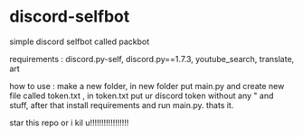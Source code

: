 # discord-selfbot
simple discord selfbot called packbot


requirements : discord.py-self, discord.py==1.7.3, youtube_search, translate, art


how to use : make a new folder, in new folder put main.py and create new file called token.txt ,  in token.txt put ur discord token  without any " and stuff, after that install requirements and run main.py.  thats it.


star this repo or i kil u!!!!!!!!!!!!!!!!!
